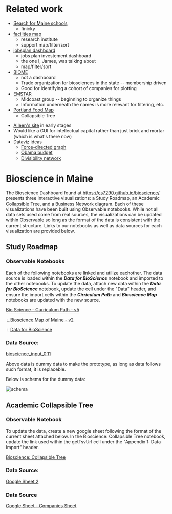# Related work
- [Search for Maine schools](https://neo.maine.gov/DOE/neo/Supersearch/ContactSearch/SearchForMaineSchools)
  - finicky
- [facilities map](https://gmri.org/projects/facilities-resource-map/)
  - research institute
  - support map/filter/sort
- [jobsplan dashboard](https://maine.gov/jobsplan/dashboard)
  - jobs plan investement dashboard
  - the one I, James, was talking about
  - map/filter/sort
- [BIOME](https://biomaine.org/member-directory/)
  - not a dashboard
  - Trade organization for biosciences in the state -- membership driven
  - Good for identifying a cohort of companies for plotting
- [EMSTAR](https://www.lifesciencesmaine.com/about)
  - Midcoast group -- beginning to organize things
  - Information underneath the names is more relevant for filtering, etc.
- [Portland Food Map](https://www.portlandfoodmap.com/map-view/)
  - Collapsible Tree
  
* [Aileen's site](https://teel.sites.northeastern.edu/life-sciences-in-maine/) in early stages
* Would like a GUI for intellectual capital rather than just brick and mortar (which is what's there now)
* Dataviz ideas
  * [Force-directed graph](https://observablehq.com/@d3/force-directed-graph?collection=@d3/d3-drag)
  * [Obama budget](https://archive.nytimes.com/www.nytimes.com/interactive/2012/02/13/us/politics/2013-budget-proposal-graphic.html)
  * [Divisibility network](https://observablehq.com/@mbostock/divisibility-network)
  
# Bioscience in Maine
The Bioscience Dashboard found at https://cs7290.github.io/bioscience/ presents three interactive visualizations: a Study Roadmap, an Academic Collapsible Tree, and a Business Network diagram.  Each of these visualizations have been built using Observable notebooks.  While not all data sets used come from real sources, the visualizations can be updated within Observable so long as the format of the data is consistent with the current structure.  Links to our notebooks as well as data sources for each visualization are provided below.

## Study Roadmap
### Observable Notebooks
Each of the following notebooks are linked and utilize eachother.  The data source is loaded within the ***Data for BioScience*** notebook and imported to the other notebooks.  To update the data, attach new data within the ***Data for BioScience*** notebook, update the cell under the "Data" header, and ensure the import cells within the ***Cirriculum Path*** and ***Bioscience Map*** notebooks are updated with the new source.  

[Bio Science - Curriculum Path - v5](https://observablehq.com/@cs7290/bio-science-curriculum-path-v5)

∟[Bioscience Map of Maine - v2](https://observablehq.com/@cs7290/bioscience-map-of-maine-v2)

∟[Data for BioScience](https://observablehq.com/@cs7290/data-for-bioscience)

### Data Source:
[bioscience_input_0.11](https://docs.google.com/spreadsheets/d/1dIol4lwkCH--nbRmlacVVbiOhaW_OoCG-bKq1HX0cCQ/edit?usp=sharing)

Above data is dummy data to make the prototype, as long as data follows such format, it is replaceble.

Below is schema for the dummy data:

![schema](https://github.com/cs7290/bioscience/blob/main/imgs/image.png)

## Academic Collapsible Tree
### Observable Notebook
To update the data, create a new google sheet following the format of the current sheet attached below.  In the Bioscience: Collapsible Tree notebook, update the link used within the getTsvUrl cell under the "Appendix 1: Data Import" header.  

[Bioscience: Collapsible Tree](https://observablehq.com/@aaronfihn/bioscience-collapsible-tree-1-0-0)

### Data Source:
[Google Sheet 2](https://docs.google.com/spreadsheets/d/1X8SNuN75ASXs34Opg2vUDFGSSsaviK9oXn0tYE-ppKo/edit?usp=sharing)

### Data Source
[Google Sheet - Companies Sheet](https://docs.google.com/spreadsheets/d/1dIol4lwkCH--nbRmlacVVbiOhaW_OoCG-bKq1HX0cCQ)

